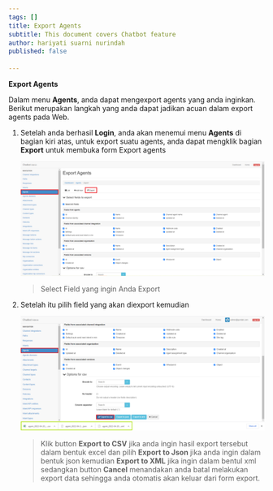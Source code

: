 ```yaml
---
tags: []
title: Export Agents
subtitle: This document covers Chatbot feature
author: hariyati suarni nurindah
published: false

---
```

**Export Agents**

Dalam menu **Agents**, anda dapat mengexport agents yang anda inginkan. Berikut merupakan langkah yang anda dapat jadikan acuan dalam export agents pada Web.

1. Setelah anda berhasil **Login**, anda akan menemui menu **Agents** di bagian kiri atas, untuk export suatu agents, anda dapat mengklik bagian **Export** untuk membuka form Export agents

   ![](/uploads/agents2.PNG)

   > Select Field yang ingin Anda Export
2. Setelah itu pilih field yang akan diexport kemudian

   ![](/uploads/agentupdate5-1.PNG)

   > Klik button **Export to CSV** jika anda ingin hasil export tersebut dalam bentuk excel dan pilih **Export to Json** jika anda ingin dalam bentuk json kemudian **Export to XML** jika ingin dalam bentul xml sedangkan button **Cancel** menandakan anda batal melakukan export data sehingga anda otomatis akan keluar dari form export.